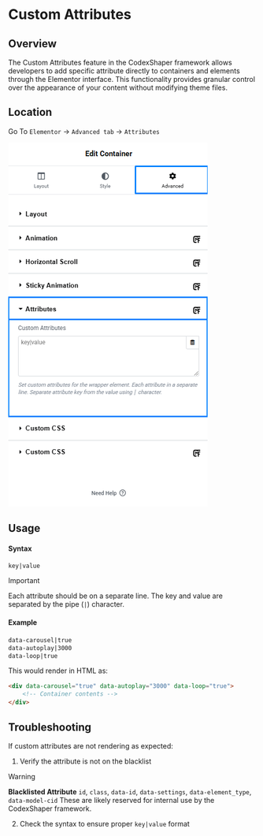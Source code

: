 # Custom Attributes

## Overview
The Custom Attributes feature in the CodexShaper framework allows developers to add specific attribute directly to containers and elements through the Elementor interface. This functionality provides granular control over the appearance of your content without modifying theme files.

## Location
Go To `Elementor` → `Advanced tab` → `Attributes`

<p class="cmf--img-wrapper w-max">
    <img src="/public/assets/framework/images/extensions/elementor/custom-attribute.png" alt="Elementor Custom Attribute Interface">
</p>

## Usage

#### Syntax
```
key|value
```
>[!IMPORTANT]
>Each attribute should be on a separate line. The key and value are separated by the pipe (`|`) character.

#### Example
```
data-carousel|true
data-autoplay|3000
data-loop|true
```

This would render in HTML as:

```html
<div data-carousel="true" data-autoplay="3000" data-loop="true">
    <!-- Container contents -->
</div>
```

## Troubleshooting
If custom attributes are not rendering as expected:

1. Verify the attribute is not on the blacklist

>[!WARNING]
>**Blacklisted Attribute** `id`, `class`, `data-id`, `data-settings`, `data-element_type`, `data-model-cid`
>These are likely reserved for internal use by the CodexShaper framework.

2. Check the syntax to ensure proper `key|value` format
